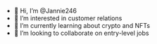 - 👋 Hi, I’m @Jannie246
- 👀 I’m interested in customer relations 
- 🌱 I’m currently learning about crypto and NFTs
- 💞️ I’m looking to collaborate on entry-level jobs 


<!---
Jannie246/Jannie246 is a ✨ special ✨ repository because its `README.md` (this file) appears on your GitHub profile.
You can click the Preview link to take a look at your changes.
--->
